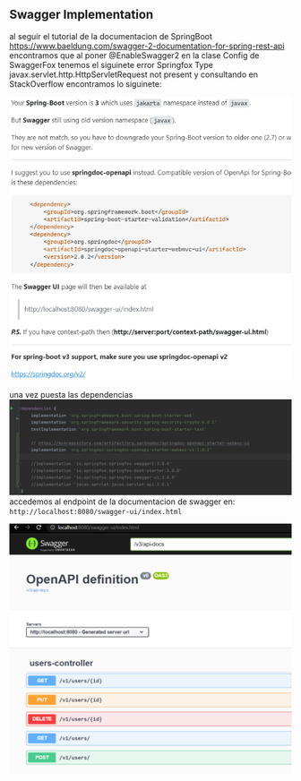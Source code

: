 ## Swagger Implementation
al seguir el tutorial de la documentacion de SpringBoot https://www.baeldung.com/swagger-2-documentation-for-spring-rest-api
encontramos que al poner @EnableSwagger2 en la clase Config de SwaggerFox tenemos el siguinete error Springfox Type javax.servlet.http.HttpServletRequest not present
y consultando en StackOverflow encontramos lo siguinete:

![](.README_images/1bfcf89d.png)

una vez puesta las dependencias
![](.README_images/f12876ac.png)
accedemos al endpoint de la documentacion de swagger en:
``http://localhost:8080/swagger-ui/index.html``

![](.README_images/079bb28b.png)